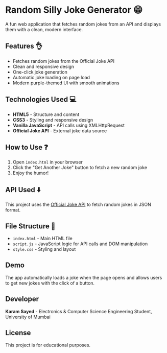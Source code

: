 # Random Silly Joke Generator 😁

A fun web application that fetches random jokes from an API and displays them with a clean, modern interface.

## Features 👌

- Fetches random jokes from the Official Joke API
- Clean and responsive design
- One-click joke generation
- Automatic joke loading on page load
- Modern purple-themed UI with smooth animations

## Technologies Used 💻

- **HTML5** - Structure and content
- **CSS3** - Styling and responsive design
- **Vanilla JavaScript** - API calls using XMLHttpRequest
- **Official Joke API** - External joke data source

## How to Use ❓

1. Open `index.html` in your browser
2. Click the "Get Another Joke" button to fetch a new random joke
3. Enjoy the humor!

## API Used ⬇️

This project uses the [Official Joke API](https://official-joke-api.appspot.com/random_joke) to fetch random jokes in JSON format.

## File Structure 📂

- `index.html` - Main HTML file
- `script.js` - JavaScript logic for API calls and DOM manipulation
- `style.css` - Styling and layout

## Demo

The app automatically loads a joke when the page opens and allows users to get new jokes with the click of a button.

## Developer

**Karam Sayed** - Electronics & Computer Science Engineering Student, University of Mumbai

## License

This project is for educational purposes.
